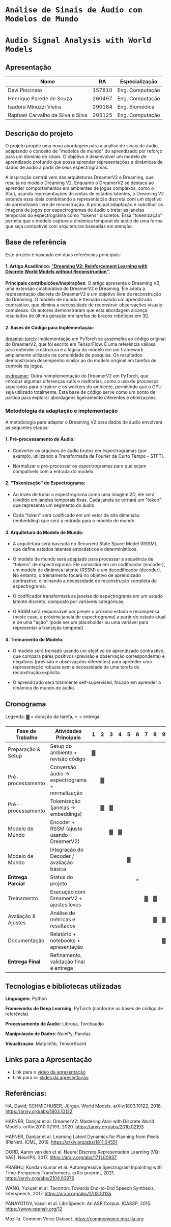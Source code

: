# `Análise de Sinais de Áudio com Modelos de Mundo`
# `Audio Signal Analysis with World Models`

## Apresentação

|Nome  | RA | Especialização|
|--|--|--|
| Davi Pincinato  | 157810  | Eng. Computação |
| Henrique Parede de Souza  | 260497  | Eng. Computação|
| Isadora Minuzzi Vieira  | 290184  | Eng. Biomédica|
| Raphael Carvalho da Silva e Silva  | 205125  | Eng. Computação |



## Descrição do projeto
O projeto propõe uma nova abordagem para a análise de sinais de áudio, adaptando o conceito de "modelos de mundo" do aprendizado por reforço para um domínio de sinais. O objetivo é desenvolver um modelo de aprendizado profundo que possa aprender representações e dinâmicas de dados de áudio a partir de seus espectrogramas.

A inspiração central vem das arquiteturas DreamerV2 e Dreaming, que resulta no modelo Dreaming V2. Enquanto o DreamerV2 se destaca ao aprender comportamentos em ambientes de jogos complexos, como o Atari, usando representações discretas de estados latentes, o Dreaming V2 estende essa ideia combinando a representação discreta com um objetivo de aprendizado livre de reconstrução. A principal adaptação é substituir as imagens de jogos por espectrogramas de áudio e tratar as janelas temporais do espectrograma como "tokens" discretos. Essa "tokenização" permite que o modelo capture a dinâmica temporal do áudio de uma forma que seja compatível com arquiteturas baseadas em atenção.

## Base de referência
Este projeto é baseado em duas referências principais:

#### 1. Artigo Acadêmico: ["Dreaming V2: Reinforcement Learning with Discrete World Models without Reconstruction"](https://arxiv.org/pdf/2203.00494).

**Principais contribuições/inspirações**: O artigo apresenta o Dreaming V2, uma extensão colaborativa do DreamerV2 e Dreaming. Ele adota a representação discreta do DreamerV2 e um objetivo livre de reconstrução do Dreaming. O modelo de mundo é treinado usando um aprendizado contrastivo, que elimina a necessidade de reconstruir observações visuais complexas. Os autores demonstraram que esta abordagem alcança resultados de última geração em tarefas de braços robóticos em 3D.

#### 2. Bases de Código para Implementação:
[dreamer-torch](https://github.com/jsikyoon/dreamer-torch): Implementação em PyTorch se assemelha ao código original do DreamerV2, que foi escrito em TensorFlow. É uma referência valiosa para entender a estrutura e a lógica do modelo em um framework amplamente utilizado na comunidade de pesquisa. Os resultados demonstraram desempenho similar ao do modelo original em tarefas de controle de jogos.

[pydreamer](https://github.com/jurgisp/pydreamer): Outra reimplementação do DreamerV2 em PyTorch, que introduz algumas diferenças sutis e melhorias, como o uso de processos separados para o trainer e os workers do ambiente, permitindo que o GPU seja utilizado totalmente. Esta base de código serve como um ponto de partida para explorar abordagens ligeiramente diferentes e otimizações.

### Metodologia da adaptação e implementação
A metodologia para adaptar o Dreaming V2 para dados de áudio envolverá as seguintes etapas:

#### 1. Pré-processamento de Áudio:

- Converter os arquivos de áudio brutos em espectrogramas (por exemplo, utilizando a Transformada de Fourier de Curto Tempo - STFT).

- Normalizar e pré-processar os espectrogramas para que sejam compatíveis com a entrada do modelo.

#### 2. "Tokenização" do Espectrograma:

- Ao invés de tratar o espectrograma como uma imagem 2D, ele será dividido em janelas temporais fixas. Cada janela se tornará um "token" que representa um segmento do áudio.

- Cada "token" será codificado em um vetor de alta dimensão (embedding) que será a entrada para o modelo de mundo.

#### 3. Arquitetura do Modelo de Mundo:

- A arquitetura será baseada no Recurrent State Space Model (RSSM), que define estados latentes estocásticos e determinísticos.

- O modelo de mundo será adaptado para processar a sequência de "tokens" de espectrograma. Ele consistirá em um codificador (encoder), um modelo de dinâmica latente (RSSM) e um decodificador (decoder). No entanto, o treinamento focará no objetivo de aprendizado contrastivo, eliminando a necessidade de reconstrução completa do espectrograma.

- O codificador transformará as janelas do espectrograma em um estado latente discreto, composto por variáveis categóricas.

- O RSSM será responsável por prever o próximo estado e recompensa (neste caso, a próxima janela de espectrograma) a partir do estado atual e de uma "ação" (pode ser um placeholder ou uma variável para representar a transição temporal).

#### 4. Treinamento do Modelo:

- O modelo será treinado usando um objetivo de aprendizado contrastivo, que compara pares positivos (previsão e observação correspondente) e negativos (previsão e observações diferentes) para aprender uma representação robusta sem a necessidade de uma tarefa de reconstrução explícita.

- O aprendizado será totalmente self-supervised, focado em aprender a dinâmica do mundo de áudio.

## Cronograma

Legenda: ▓ = duração da tarefa, ⭐ = entrega

| Fase de Trabalho       | Atividades Principais                           | 1 | 2 | 3 | 4 | 5 | 6 | 7 | 8 | 9 | 10 | 11 |
|------------------------|-------------------------------------------------|---|---|---|---|---|---|---|---|---|----|----|
| Preparação & Setup     | Setup do ambiente + revisão código              | ▓ |   |   |   |   |   |   |   |   |    |    |
| Pré-processamento      | Conversão áudio → espectrograma + normalização  |   | ▓ |   |   |   |   |   |   |   |    |    |
| Pré-processamento      | Tokenização (janelas → embeddings)              |   | ▓ | ▓ |   |   |   |   |   |   |    |    |
| Modelo de Mundo        | Encoder + RSSM (ajuste usando DreamerV2)    |   |   | ▓ | ▓ |   |   |   |   |   |    |    |
| Modelo de Mundo        | Integração do Decoder / avaliação básica        |   |   |   |   | ▓ |   |   |   |   |    |    |
| **Entrega Parcial**    | Status do projeto                               |   |   |   |   |   | ⭐ |   |   |   |    |    |
| Treinamento            | Execução com DreamerV2 + ajustes leves      |   |   |   |   |   |   | ▓ | ▓ |   |    |    |
| Avaliação & Ajustes    | Análise de métricas e resultados                |   |   |   |   |   |   |   | ▓ | ▓ |    |    |
| Documentação           | Relatório + notebooks + apresentação            |   |   |   |   |   |   |   |   | ▓ | ▓  |    |
| **Entrega Final**      | Refinamento, validação final e entrega          |   |   |   |   |   |   |   |   |   |    | ⭐  |




## Tecnologias e bibliotecas utilizadas
**Linguagem**: Python

**Frameworks de Deep Learning**: PyTorch (conforme as bases de código de referência)

**Processamento de Áudio**: Librosa, Torchaudio

**Manipulação de Dados**: NumPy, Pandas

**Visualização**: Matplotlib, TensorBoard

## Links para a Apresentação

- Link para o [vídeo da apresentação](https://drive.google.com/file/d/1IFhNwxeS_8Gce3WTqXLOq8UJDLKJB7QQ/view?usp=sharing)
- Link para os [slides da apresentação](https://www.canva.com/design/DAGzF_vtvEE/6c1_5Sw-mUuLSqV6HMjP9Q/edit?utm_content=DAGzF_vtvEE&utm_campaign=designshare&utm_medium=link2&utm_source=sharebutton)

## Referências:
HA, David; SCHMIDHUBER, Jürgen. World Models. arXiv:1803.10122, 2018.
https://arxiv.org/abs/1803.10122

HAFNER, Danijar et al. DreamerV2: Mastering Atari with Discrete World Models. arXiv:2010.02193, 2020.
https://arxiv.org/abs/2010.02193

HAFNER, Danijar et al. Learning Latent Dynamics for Planning from Pixels (PlaNet). ICML, 2019.
https://arxiv.org/abs/1811.04551

OORD, Aaron van den et al. Neural Discrete Representation Learning (VQ-VAE). NeurIPS, 2017.
https://arxiv.org/abs/1711.00937

PRABHU, Kundan Kumar et al. Autoregressive Spectrogram Inpainting with Time–Frequency Transformers. arXiv preprint, 2021.
https://arxiv.org/abs/2104.03976

WANG, Yuxuan et al. Tacotron: Towards End-to-End Speech Synthesis. Interspeech, 2017.
https://arxiv.org/abs/1703.10135

PANAYOTOV, Vassil et al. LibriSpeech: An ASR Corpus. ICASSP, 2015.
https://www.openslr.org/12

Mozilla. Common Voice Dataset.
https://commonvoice.mozilla.org
